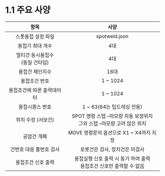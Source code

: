 ﻿# 1.1 주요 사양

|       **항목**       |                          **사양**                          |
| :----------------: | :------------------------------------------------------: |
|     스폿용접 설정 파일     |           spotweld.json            |
|      용접기 최대 개수     |              4대                 |
| 멀티건 동시용접수</br>(동일 건타입) |           4대                   |
|      용접건 체인지수      |                 16대                   |
|       용접조건 번호      |                         1 ~ 1024                        |
|   용접조건에 따른 출력데이터   |                         1 ~ 1024                        |
|      용접시퀀스 번호      |                   1 ~ 63(64는 팁드레싱 전용)                   |
|     위치 수정 (서보건)    | SPOT 명령 스텝 –마모량 자동 보정위치</br>그외 스텝 –마모량 고려 않은 위치 |
|       공압건 개폐       |               MOVE 명령문의 옵션으로 X1 \~ X4까지 지정               |
|    건번호 대응 툴번호 검사   |                     로봇건은 검사, 정치건은 미검사                    |
|     용접조건 신호 출력     |   용접실행 신호 출력 시 동기 하여 출력</br>용접조건 신호만 출력할 수 없음   |

